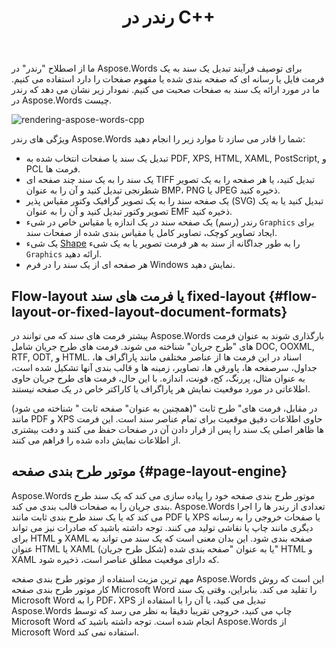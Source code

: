 ﻿---
title: رندر در C++
second_title: Aspose.Words برای C++
articleTitle: رندر کردن
linktitle: رندر کردن
description: "استفاده کنید Aspose.Words برای C++ ویژگی رندر برای قالب بندی یک سند طرح جریان به صفحات و تبدیل چنین سند یا صفحات انتخاب شده به اسناد دیگر(PDF, HTML, XPS, و غیره) یا تصاویر (TIFF, PNG, SVG, و غیره) فرمت هایی برای مشاهده، تبدیل بیشتر یا چاپ."
type: docs
weight: 20
url: /fa/cpp/rendering/
---

ما از اصطلاح "رندر" در Aspose.Words برای توصیف فرآیند تبدیل یک سند به یک فرمت فایل یا رسانه ای که صفحه بندی شده یا مفهوم صفحات را دارد استفاده می کنیم. ما در مورد ارائه یک سند به صفحات صحبت می کنیم. نمودار زیر نشان می دهد که رندر در Aspose.Words چیست.

![rendering-aspose-words-cpp](rendering-1.png)

ویژگی های رندر Aspose.Words شما را قادر می سازد تا موارد زیر را انجام دهید:

- تبدیل یک سند یا صفحات انتخاب شده به PDF, XPS, HTML, XAML, PostScript, و PCL فرمت ها.
- یک سند را به یک سند چند صفحه ای TIFF تبدیل کنید، یا هر صفحه را به یک تصویر شطرنجی تبدیل کنید و آن را به عنوان BMP، PNG یا JPEG ذخیره کنید.
- یک صفحه سند را به یک تصویر گرافیک وکتور مقیاس پذیر (SVG) تبدیل کنید یا به یک تصویر وکتور تبدیل کنید و آن را به عنوان EMF ذخیره کنید.
- رندر (رسم) یک صفحه سند در یک اندازه یا مقیاس خاص در شیء `Graphics` برای ایجاد تصاویر کوچک، تصاویر کامل یا مقیاس بندی شده از صفحات سند.
- یک شیء [Shape](https://reference.aspose.com/words/cpp/aspose.words.drawing/shape/) را به طور جداگانه از سند به هر فرمت تصویر یا به یک شیء `Graphics` ارائه دهید.
- هر صفحه ای از یک سند را در فرم Windows نمایش دهید.

## Flow-layout یا فرمت های سند fixed-layout {#flow-layout-or-fixed-layout-document-formats}

بیشتر فرمت های سند که می توانند در Aspose.Words بارگذاری شوند به عنوان فرمت های "طرح جریان" شناخته می شوند. فرمت های طرح جریان شامل DOC, OOXML, RTF, ODT, و HTML. اسناد در این فرمت ها از عناصر مختلفی مانند پاراگراف ها، جداول، سرصفحه ها، پاورقی ها، تصاویر، زمینه ها و قالب بندی آنها تشکیل شده است، به عنوان مثال، پررنگ، کج، فونت، اندازه. با این حال، فرمت های طرح جریان حاوی اطلاعاتی در مورد موقعیت نمایش هر پاراگراف یا کاراکتر خاص در یک صفحه نیستند.

در مقابل، فرمت های" طرح ثابت "(همچنین به عنوان" صفحه ثابت " شناخته می شود) مانند PDF و XPS حاوی اطلاعات دقیق موقعیت برای تمام عناصر سند است. این فرمت ها ظاهر اصلی یک سند را پس از قرار دادن آن در صفحات حفظ می کنند و دقت بیشتری از اطلاعات نمایش داده شده را فراهم می کنند.

## موتور طرح بندی صفحه {#page-layout-engine}

Aspose.Words موتور طرح بندی صفحه خود را پیاده سازی می کند که یک سند طرح بندی جریان را به صفحات قالب بندی می کند. Aspose.Words تعدادی از رندر ها را اجرا می کند که یا یک سند طرح بندی ثابت مانند PDF یا XPS یا صفحات خروجی را به رسانه دیگری مانند چاپ یا نقاشی تولید می کنند. توجه داشته باشید که صادرات نیز می تواند برای HTML و XAML صفحه بندی شود. این بدان معنی است که یک سند می تواند به عنوان HTML یا XAML (شکل طرح جریان) یا به عنوان "صفحه بندی شده" HTML و XAML که دارای موقعیت مطلق عناصر است، ذخیره شود.

مهم ترین مزیت استفاده از موتور طرح بندی صفحه Aspose.Words این است که روش کار موتور طرح بندی صفحه Microsoft Word را تقلید می کند. بنابراین، وقتی یک سند Microsoft Word را به PDF، XPS تبدیل می کنید، یا آن را با استفاده از Aspose.Words چاپ می کنید، خروجی تقریبا دقیقا به نظر می رسد که توسط Microsoft Word انجام شده است. توجه داشته باشید که Aspose.Words از Microsoft Word استفاده نمی کند.
